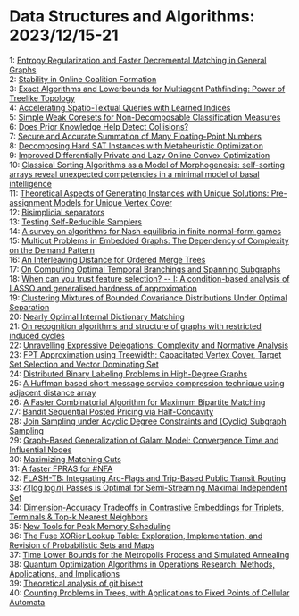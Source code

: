 # Data Structures and Algorithms: 2023/12/15-21  
1: [Entropy Regularization and Faster Decremental Matching in General Graphs](https://doi.org/10.48550/arXiv.2312.09077)  
2: [Stability in Online Coalition Formation](https://doi.org/10.48550/arXiv.2312.09119)  
3: [Exact Algorithms and Lowerbounds for Multiagent Pathfinding: Power of  Treelike Topology](https://doi.org/10.48550/arXiv.2312.09646)  
4: [Accelerating Spatio-Textual Queries with Learned Indices](https://doi.org/10.48550/arXiv.2312.09864)  
5: [Simple Weak Coresets for Non-Decomposable Classification Measures](https://doi.org/10.48550/arXiv.2312.09885)  
6: [Does Prior Knowledge Help Detect Collisions?](https://doi.org/10.48550/arXiv.2312.10196)  
7: [Secure and Accurate Summation of Many Floating-Point Numbers](https://doi.org/10.48550/arXiv.2312.10247)  
8: [Decomposing Hard SAT Instances with Metaheuristic Optimization](https://doi.org/10.48550/arXiv.2312.10436)  
9: [Improved Differentially Private and Lazy Online Convex Optimization](https://doi.org/10.48550/arXiv.2312.11534)  
10: [Classical Sorting Algorithms as a Model of Morphogenesis: self-sorting  arrays reveal unexpected competencies in a minimal model of basal  intelligence](https://doi.org/10.48550/arXiv.2401.05375)  
11: [Theoretical Aspects of Generating Instances with Unique Solutions:  Pre-assignment Models for Unique Vertex Cover](https://doi.org/10.48550/arXiv.2312.10599)  
12: [Bisimplicial separators](https://doi.org/10.48550/arXiv.2312.10830)  
13: [Testing Self-Reducible Samplers](https://doi.org/10.48550/arXiv.2312.10999)  
14: [A survey on algorithms for Nash equilibria in finite normal-form games](https://doi.org/10.48550/arXiv.2312.11063)  
15: [Multicut Problems in Embedded Graphs: The Dependency of Complexity on  the Demand Pattern](https://doi.org/10.48550/arXiv.2312.11086)  
16: [An Interleaving Distance for Ordered Merge Trees](https://doi.org/10.48550/arXiv.2312.11113)  
17: [On Computing Optimal Temporal Branchings and Spanning Subgraphs](https://doi.org/10.48550/arXiv.2312.11390)  
18: [When can you trust feature selection? -- I: A condition-based analysis  of LASSO and generalised hardness of approximation](https://doi.org/10.48550/arXiv.2312.11425)  
19: [Clustering Mixtures of Bounded Covariance Distributions Under Optimal  Separation](https://doi.org/10.48550/arXiv.2312.11769)  
20: [Nearly Optimal Internal Dictionary Matching](https://doi.org/10.48550/arXiv.2312.11873)  
21: [On recognition algorithms and structure of graphs with restricted  induced cycles](https://doi.org/10.48550/arXiv.2312.11876)  
22: [Unravelling Expressive Delegations: Complexity and Normative Analysis](https://doi.org/10.48550/arXiv.2312.11932)  
23: [FPT Approximation using Treewidth: Capacitated Vertex Cover, Target Set  Selection and Vector Dominating Set](https://doi.org/10.48550/arXiv.2312.11944)  
24: [Distributed Binary Labeling Problems in High-Degree Graphs](https://doi.org/10.48550/arXiv.2312.12243)  
25: [A Huffman based short message service compression technique using  adjacent distance array](https://doi.org/10.48550/arXiv.2312.12495)  
26: [A Faster Combinatorial Algorithm for Maximum Bipartite Matching](https://doi.org/10.48550/arXiv.2312.12584)  
27: [Bandit Sequential Posted Pricing via Half-Concavity](https://doi.org/10.48550/arXiv.2312.12794)  
28: [Join Sampling under Acyclic Degree Constraints and (Cyclic) Subgraph  Sampling](https://doi.org/10.48550/arXiv.2312.12797)  
29: [Graph-Based Generalization of Galam Model: Convergence Time and  Influential Nodes](https://doi.org/10.48550/arXiv.2312.12811)  
30: [Maximizing Matching Cuts](https://doi.org/10.48550/arXiv.2312.12960)  
31: [A faster FPRAS for #NFA](https://doi.org/10.48550/arXiv.2312.13320)  
32: [FLASH-TB: Integrating Arc-Flags and Trip-Based Public Transit Routing](https://doi.org/10.48550/arXiv.2312.13146)  
33: [$\mathcal{O}(\log\log{n})$ Passes is Optimal for Semi-Streaming Maximal  Independent Set](https://doi.org/10.48550/arXiv.2312.13178)  
34: [Dimension-Accuracy Tradeoffs in Contrastive Embeddings for Triplets,  Terminals & Top-k Nearest Neighbors](https://doi.org/10.48550/arXiv.2312.13490)  
35: [New Tools for Peak Memory Scheduling](https://doi.org/10.48550/arXiv.2312.13526)  
36: [The Fuse XORier Lookup Table: Exploration, Implementation, and Revision  of Probabilistic Sets and Maps](https://doi.org/10.48550/arXiv.2312.13541)  
37: [Time Lower Bounds for the Metropolis Process and Simulated Annealing](https://doi.org/10.48550/arXiv.2312.13554)  
38: [Quantum Optimization Algorithms in Operations Research: Methods,  Applications, and Implications](https://doi.org/10.48550/arXiv.2312.13636)  
39: [Theoretical analysis of git bisect](https://doi.org/10.48550/arXiv.2312.13644)  
40: [Counting Problems in Trees, with Applications to Fixed Points of  Cellular Automata](https://doi.org/10.48550/arXiv.2312.13769)  